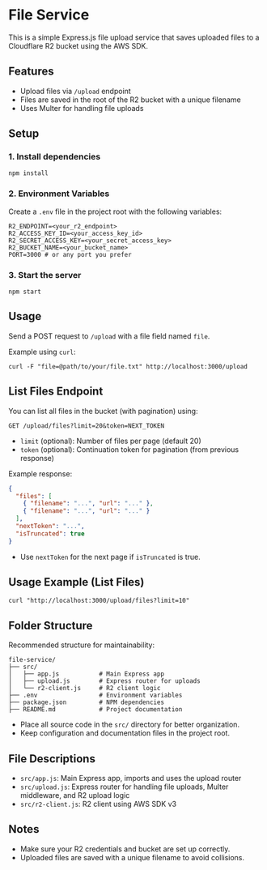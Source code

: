 # File Service

This is a simple Express.js file upload service that saves uploaded files to a Cloudflare R2 bucket using the AWS SDK.

## Features
- Upload files via `/upload` endpoint
- Files are saved in the root of the R2 bucket with a unique filename
- Uses Multer for handling file uploads

## Setup

### 1. Install dependencies
```
npm install
```

### 2. Environment Variables
Create a `.env` file in the project root with the following variables:
```
R2_ENDPOINT=<your_r2_endpoint>
R2_ACCESS_KEY_ID=<your_access_key_id>
R2_SECRET_ACCESS_KEY=<your_secret_access_key>
R2_BUCKET_NAME=<your_bucket_name>
PORT=3000 # or any port you prefer
```

### 3. Start the server
```
npm start
```

## Usage
Send a POST request to `/upload` with a file field named `file`.

Example using `curl`:
```
curl -F "file=@path/to/your/file.txt" http://localhost:3000/upload
```

## List Files Endpoint

You can list all files in the bucket (with pagination) using:

```
GET /upload/files?limit=20&token=NEXT_TOKEN
```
- `limit` (optional): Number of files per page (default 20)
- `token` (optional): Continuation token for pagination (from previous response)

Example response:
```json
{
  "files": [
    { "filename": "...", "url": "..." },
    { "filename": "...", "url": "..." }
  ],
  "nextToken": "...",
  "isTruncated": true
}
```

- Use `nextToken` for the next page if `isTruncated` is true.

## Usage Example (List Files)
```
curl "http://localhost:3000/upload/files?limit=10"
```

## Folder Structure

Recommended structure for maintainability:

```
file-service/
├── src/
│   ├── app.js           # Main Express app
│   ├── upload.js        # Express router for uploads
│   └── r2-client.js     # R2 client logic
├── .env                 # Environment variables
├── package.json         # NPM dependencies
├── README.md            # Project documentation
```

- Place all source code in the `src/` directory for better organization.
- Keep configuration and documentation files in the project root.

## File Descriptions
- `src/app.js`: Main Express app, imports and uses the upload router
- `src/upload.js`: Express router for handling file uploads, Multer middleware, and R2 upload logic
- `src/r2-client.js`: R2 client using AWS SDK v3

## Notes
- Make sure your R2 credentials and bucket are set up correctly.
- Uploaded files are saved with a unique filename to avoid collisions.
